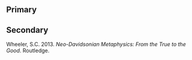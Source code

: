 ## Primary

## Secondary

Wheeler, S.C. 2013. *Neo-Davidsonian Metaphysics: From the True to the Good*. Routledge.
